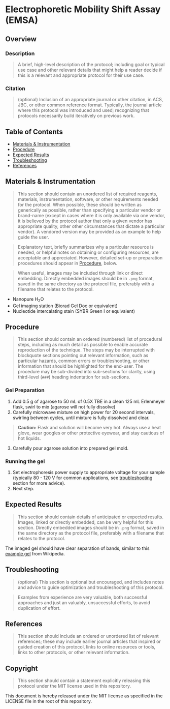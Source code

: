 # Electrophoretic Mobility Shift Assay (EMSA)

## Overview

### Description

> A brief, high-level description of the protocol; including goal or typical use case and other relevant details that might help a reader decide if this is a relevant and appropriate protocol for their use case.

### Citation

> (optional) Inclusion of an appropriate journal or other citation, in ACS, JBC, or other common reference format.  Typically, the journal article where this protocol was introduced and used; recognizing that protocols necessarily build iteratively on previous work.

## Table of Contents

* [Materials & Instrumentation](#materials--instrumentation)
* [Procedure](#procedure)
* [Expected Results](#expected-results)
* [Troubleshooting](#troubleshooting)
* [References](#references)

## Materials & Instrumentation

> This section should contain an unordered list of required reagents, materials, instrumentation, software, or other requirements needed for the protocol.  When possible, these should be written as generically as possible, rather than specifying a particular vendor or brand-name (except in cases where it is only available via one vendor, it is believed by the protocol author that only a given vendor has appropriate quality, other other circumstances that dictate a particular vendor).  A vendored version may be provided as an example to help guide the user.

> Explanatory text, briefly summarizes why a particular resource is needed, or helpful notes on obtaining or configuring resources, are acceptable and appreciated.  However, detailed set-up or preparation procedures should appear in [Procedure](#procedure), below.

> When useful, images may be included through link or direct embedding. Directly embedded images should be in `.png` format, saved in the same directory as the protocol file, preferably with a filename that relates to the protocol.

* Nanopure H<sub>2</sub>O
* Gel imaging station (Biorad Gel Doc or equivalent)
* Nucleotide intercalating stain (SYBR Green I or equivalent)

## Procedure

> This section should contain an ordered (numbered) list of procedural steps, including as much detail as possible to enable accurate reproduction of the technique.
> The steps may be interrupted with blockquote sections pointing out relevant information, such as particular hazards, common errors or troubleshooting, or other information that should be highlighted for the end-user.
> The procedure may be sub-divided into sub-sections for clarity, using third-level (`###`) heading indentation for sub-sections.

### Gel Preparation

1. Add 0.5 g of agarose to 50 mL of 0.5X TBE in a clean 125 mL Erlenmeyer flask, swirl to mix (agarose will not fully dissolve)
2. Carefully microwave mixture on high power for 20 second intervals, swirling between cycles, until mixture is fully dissolved and clear.

> **Caution:** Flask and solution will become very hot.  Always use a heat glove, wear googles or other protective eyewear, and stay cautious of hot liquids.

3. Carefully pour agarose solution into prepared gel mold.

### Running the gel

1. Set electrophoresis power supply to appropriate voltage for your sample (typically 80 - 120 V for common applications, see [troubleshooting](#troubleshooting) section for more advice).
2. Next step.

## Expected Results

> This section should contain details of anticipated or expected results.
> Images, linked or directly embedded, can be very helpful for this section.  Directly embedded images should be in `.png` format, saved in the same directory as the protocol file, preferably with a filename that relates to the protocol.

The imaged gel should have clear separation of bands, similar to this [example gel](https://upload.wikimedia.org/wikipedia/commons/e/e6/DNAgel4wiki.png) from Wikipedia.

## Troubleshooting

> (optional) This section is optional but encouraged, and includes notes and advice to guide optimization and troubleshooting of this protocol.

> Examples from experience are very valuable, both successful approaches and just an valuably, unsuccessful efforts, to avoid duplication of effort.

## References

> This section should include an ordered or unordered list of relevant references; these may include earlier journal articles that inspired or guided creation of this protocol, links to online resources or tools, links to other protocols, or other relevant information.

## Copyright

> This section should contain a statement explicitly releasing this protocol under the MIT license used in this repository.

This document is hereby released under the MIT license as specified in the LICENSE file in the root of this repository.
